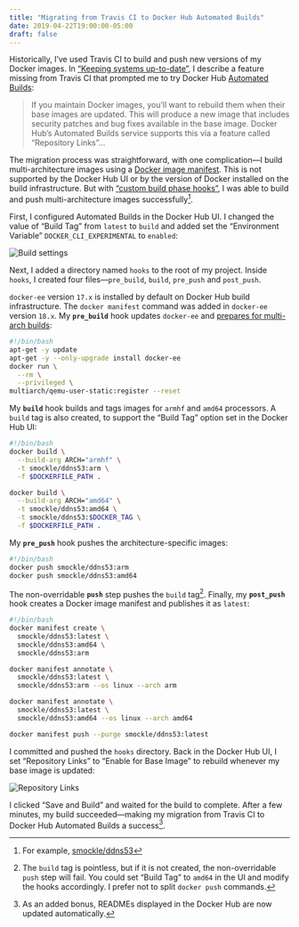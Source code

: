 ```yaml
---
title: "Migrating from Travis CI to Docker Hub Automated Builds"
date: 2019-04-22T19:00:00-05:00
draft: false
---
```


Historically, I’ve used Travis CI to build and push new versions of my Docker images. In [“Keeping systems up-to-date”][1], I describe a feature missing from Travis CI that prompted me to try Docker Hub [Automated Builds][2]:

<!--more-->

> If you maintain Docker images, you’ll want to rebuild them when their base images are updated. This will produce a new image that includes security patches and bug fixes available in the base image. Docker Hub’s Automated Builds service supports this via a feature called “Repository Links”…

The migration process was straightforward, with one complication—I build multi-architecture images using a [Docker image manifest][3]. This is not supported by the Docker Hub UI or by the version of Docker installed on the build infrastructure. But with [“custom build phase hooks”][4], I was able to build and push multi-architecture images successfully[^1].

First, I configured Automated Builds in the Docker Hub UI. I changed the value of “Build Tag” from `latest` to `build` and added set the “Environment Variable” `DOCKER_CLI_EXPERIMENTAL` to `enabled`:

![Build settings](/uploads/2019/1fcf3ad186.jpg)

Next, I added a directory named `hooks` to the root of my project. Inside `hooks`, I created four files—`pre_build`, `build`, `pre_push` and `post_push`.

`docker-ee` version `17.x` is installed by default on Docker Hub build infrastructure. The `docker manifest` command was added in `docker-ee` version `18.x`. My **`pre_build`** hook updates `docker-ee` and [prepares for multi-arch builds][5]:

```sh
#!/bin/bash
apt-get -y update
apt-get -y --only-upgrade install docker-ee
docker run \
  --rm \
  --privileged \
multiarch/qemu-user-static:register --reset
```

My **`build`** hook builds and tags images for `armhf` and `amd64` processors. A `build` tag is also created, to support the “Build Tag” option set in the Docker Hub UI:

```sh
#!/bin/bash
docker build \
  --build-arg ARCH="armhf" \
  -t smockle/ddns53:arm \
  -f $DOCKERFILE_PATH .

docker build \
  --build-arg ARCH="amd64" \
  -t smockle/ddns53:amd64 \
  -t smockle/ddns53:$DOCKER_TAG \
  -f $DOCKERFILE_PATH .
```

My **`pre_push`** hook pushes the architecture-specific images:

```sh
#!/bin/bash
docker push smockle/ddns53:arm
docker push smockle/ddns53:amd64
```

The non-overridable **`push`** step pushes the `build` tag[^2]. Finally, my **`post_push`** hook creates a Docker image manifest and publishes it as `latest`:

```sh
#!/bin/bash
docker manifest create \
  smockle/ddns53:latest \
  smockle/ddns53:amd64 \
  smockle/ddns53:arm

docker manifest annotate \
  smockle/ddns53:latest \
  smockle/ddns53:arm --os linux --arch arm

docker manifest annotate \
  smockle/ddns53:latest \
  smockle/ddns53:amd64 --os linux --arch amd64

docker manifest push --purge smockle/ddns53:latest
```

I committed and pushed the `hooks` directory. Back in the Docker Hub UI, I set “Repository Links” to “Enable for Base Image” to rebuild whenever my base image is updated:

![Repository Links](/uploads/2019/1fcf3ad186.jpg)

I clicked “Save and Build” and waited for the build to complete. After a few minutes, my build succeeded—making my migration from Travis CI to Docker Hub Automated Builds a success[^3].

[^1]: For example, [smockle/ddns53][6]

[^2]: The `build` tag is pointless, but if it is not created, the non-overridable `push` step will fail. You could set “Build Tag” to `amd64` in the UI and modify the hooks accordingly. I prefer not to split `docker push` commands.

[^3]: As an added bonus, READMEs displayed in the Docker Hub are now updated automatically.

[1]:	https://blog.smockle.com/2019/04/21/keeping-systems-up-to-date/
[2]:	https://docs.docker.com/docker-hub/builds/
[3]:	https://docs.docker.com/engine/reference/commandline/manifest/
[4]:	https://docs.docker.com/docker-hub/builds/advanced/#custom-build-phase-hooks
[5]:	https://hub.docker.com/r/multiarch/qemu-user-static/#binfmt_misc-register
[6]:	https://cloud.docker.com/u/smockle/repository/docker/smockle/ddns53